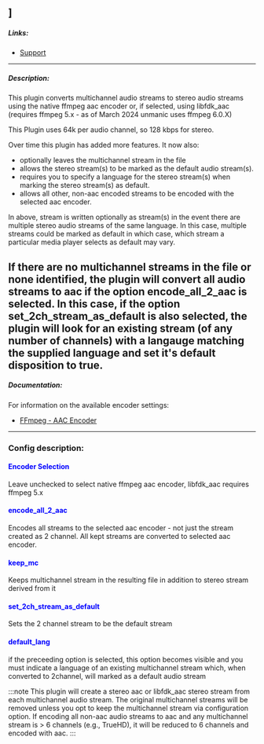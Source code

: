 ]
---

##### Links:

- [Support](https://unmanic.app/discord)

---

##### Description:

This plugin converts multichannel audio streams to stereo audio streams using the native ffmpeg aac encoder or,
if selected, using libfdk_aac (requires ffmpeg 5.x - as of March 2024 unmanic uses ffmpeg 6.0.X)

This Plugin uses 64k per audio channel, so 128 kbps for stereo. 

Over time this plugin has added more features.  It now also:
- optionally leaves the multichannel stream in the file
- allows the stereo stream(s) to be marked as the default audio stream(s).
- requires you to specify a language for the stereo stream(s) when marking the stereo stream(s) as default.
- allows all other, non-aac encoded streams to be encoded with the selected aac encoder. 

In above, stream is written optionally as stream(s) in the event there are multiple stereo audio streams
of the same language.  In this case, multiple streams could be marked as default in which case, which stream
a particular media player selects as default may vary.

If there are no multichannel streams in the file or none identified, the plugin will convert all audio streams to aac if the
option encode_all_2_aac is selected. In this case, if the option set_2ch_stream_as_default is also selected, the plugin will
look for an existing stream (of any number of channels) with a langauge matching the supplied language and set it's default
disposition to true. 
---

##### Documentation:

For information on the available encoder settings:
- [FFmpeg - AAC Encoder](https://trac.ffmpeg.org/wiki/Encode/AAC)

--- 

### Config description:

#### <span style="color:blue">Encoder Selection</span>
Leave unchecked to select native ffmpeg aac encoder, libfdk_aac requires ffmpeg 5.x

#### <span style="color:blue">encode_all_2_aac</span>
Encodes all streams to the selected aac encoder - not just the stream created as 2 channel.  All kept streams are converted to selected aac encoder.

#### <span style="color:blue">keep_mc</span>
Keeps multichannel stream in the resulting file in addition to stereo stream derived from it

#### <span style="color:blue">set_2ch_stream_as_default</span>
Sets the 2 channel stream to be the default stream

#### <span style="color:blue">default_lang</span>
if the preceeding option is selected, this option becomes visible and you must indicate a language of an existing multichannel stream which, when converted to
2channel, will marked as a default audio stream

:::note
This plugin will create a stereo aac or libfdk_aac stereo stream from each multichannel
audio stream. The original multichannel streams will be removed unless you opt to keep the multichannel
stream via configuration option.  If encoding all non-aac audio streams to aac and any multichannel stream
is > 6 channels (e.g., TrueHD), it will be reduced to 6 channels and encoded with aac.
:::
